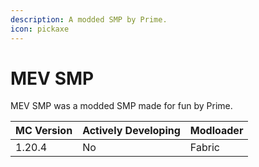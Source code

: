 ```yaml
---
description: A modded SMP by Prime.
icon: pickaxe
---
```


# MEV SMP

MEV SMP was a modded SMP made for fun by Prime.



| MC Version | Actively Developing | Modloader |
| ---------- | ------------------- | --------- |
| 1.20.4     | No                  | Fabric    |
